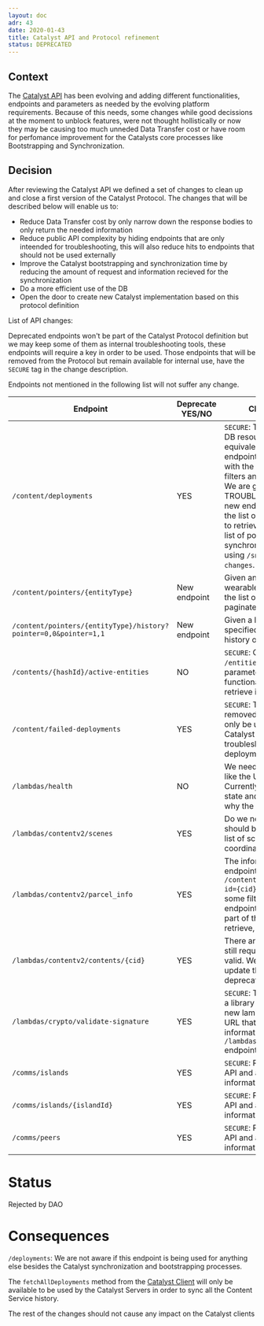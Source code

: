 ```yaml
---
layout: doc
adr: 43
date: 2020-01-43
title: Catalyst API and Protocol refinement
status: DEPRECATED
---
```


## Context

The [Catalyst API](https://decentraland.github.io/catalyst-api-specs/) has been evolving and adding different functionalities, endpoints and parameters as needed by the evolving platform requirements. Because of this needs, some changes while good decissions at the moment to unblock features, were not thought hollistically or now they may be causing too much unneded Data Transfer cost or have room for perfomance improvement for the Catalysts core processes like Bootstrapping and Synchronization.

## Decision

After reviewing the Catalyst API we defined a set of changes to clean up and close a first version of the Catalyst Protocol. The changes that will be described below will enable us to:

- Reduce Data Transfer cost by only narrow down the response bodies to only return the needed information
- Reduce public API complexity by hiding endpoints that are only inteended for troubleshooting, this will also reduce hits to endpoints that should not be used externally
- Improve the Catalyst bootstrapping and synchronization time by reducing the amount of request and information recieved for the synchronization
- Do a more efficient use of the DB
- Open the door to create new Catalyst implementation based on this protocol definition

List of API changes:

Deprecated endpoints won't be part of the Catalyst Protocol definition but we may keep some of them as internal troubleshooting tools, these endpoints will require a key in order to be used.
Those endpoints that will be removed from the Protocol but remain available for internal use, have the `SECURE` tag in the change description.

Endpoints not mentioned in the following list will not suffer any change.

| Endpoint                                                         | Deprecate YES/NO | Change Description                                                                                                                                                                                                                                                                                                                                                                                                                                                |
| ---------------------------------------------------------------- | ---------------- | ----------------------------------------------------------------------------------------------------------------------------------------------------------------------------------------------------------------------------------------------------------------------------------------------------------------------------------------------------------------------------------------------------------------------------------------------------------------- |
| `/content/deployments`                                           | YES              | `SECURE`: This endpoint consumes DB resources inefficiently as it's equivalent to a SELECT ALL. This endpoint also has a complex UX with the application of many filters and a lot of parameters. We are going to tag this as TROUBLESHOOTING and add 2 new endpoints: one to retrieve the list of all pointers and another to retrieve the history of a given list of pointers. Catalyst synchronization will be done using `/snapshots` and `/pointer-changes`. |
| `/content/pointers/{entityType}`                                 | New endpoint     | Given an entity type (scene, wearables) this endpoint returns the list of all the pointers paginated                                                                                                                                                                                                                                                                                                                                                              |
| `/content/pointers/{entityType}/history?pointer=0,0&pointer=1,1` | New endpoint     | Given a list of pointers of the specified entity type, returns the history of deployments                                                                                                                                                                                                                                                                                                                                                                         |
| `/contents/{hashId}/active-entities`                             | NO               | `SECURE`: Change resource to `/entities` and include a parameter to expand it's functionality in order to be able to retrieve inactive entities                                                                                                                                                                                                                                                                                                                   |
| `/content/failed-deployments`                                    | YES              | `SECURE`: This endpoint should be removed from the public API, and only be used with a key for the Catalyst Monitor and for troubleshooting or the auto-fix deployments functionality                                                                                                                                                                                                                                                                             |
| `/lambdas/health`                                                | NO               | We need to add more information like the Unhealthy message. Currently you get an unhealthy state and no information about why the service is unhealthy                                                                                                                                                                                                                                                                                                            |
| `/lambdas/contentv2/scenes`                                      | YES              | Do we need the v2? this endpoint should be generic to retrieve the list of scenes of a given coordinates                                                                                                                                                                                                                                                                                                                                                          |
| `/lambdas/contentv2/parcel_info`                                 | YES              | The information provided by this endpoint is presnet in `/content/entities/{entityType}?id={cid}`. We are going to add some filters to the existing endpoint to help you select which part of the entity you want to retrieve, e.g. content, metadata                                                                                                                                                                                                             |
| `/lambdas/contentv2/contents/{cid}`                              | YES              | There are old entities v2 that are still requested and may still be valid. We need to see if we can update these entities and deprecate this endpoint                                                                                                                                                                                                                                                                                                             |
| `/lambdas/crypto/validate-signature`                             | YES              | `SECURE`: This should be done with a library in the client side. Add a new lambda to return the Graph URL that we are using or add this information to the `/lambdas/contracts/servers` endpoint                                                                                                                                                                                                                                                                  |
| `/comms/islands`                                                 | YES              | `SECURE`: Remove from the public API and add a key to use this information for troubleshooting                                                                                                                                                                                                                                                                                                                                                                    |
| `/comms/islands/{islandId}`                                      | YES              | `SECURE`: Remove from the public API and add a key to use this information for troubleshooting                                                                                                                                                                                                                                                                                                                                                                    |
| `/comms/peers`                                                   | YES              | `SECURE`: Remove from the public API and add a key to use this information for troubleshooting                                                                                                                                                                                                                                                                                                                                                                    |

# Status

Rejected by DAO

# Consequences

`/deployments`: We are not aware if this endpoint is being used for anything else besides the Catalyst synchronization and bootstrapping processes.

The `fetchAllDeployments` method from the [Catalyst Client](https://github.com/decentraland/catalyst-client) will only be available to be used by the Catalyst Servers in order to sync all the Content Service history.

The rest of the changes should not cause any impact on the Catalyst clients
